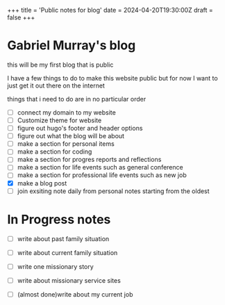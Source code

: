 +++
title = 'Public notes for blog'
date = 2024-04-20T19:30:00Z
draft = false
+++

# Gabriel Murray's blog

this will be my first blog that is public 

I have a few things to do to make this website public but for now I want to just get it out there on the internet 

 things that i need to do are in no particular order
 - [ ] connect my domain to my website
 - [ ] Customize theme for website
 - [ ] figure out hugo's footer and header options
 - [ ] figure out what the blog will be about
 - [ ] make a section for personal items 
 - [ ] make a section  for coding
 - [ ] make a section for progres reports and reflections
 - [ ] make a section for life events such as general conference
 - [ ] make a section for professional life events such as new job
 - [x] make a blog post
 - [ ] join exsiting note daily from personal notes starting from the oldest

# In Progress notes 
- [ ] write about past family situation
- [ ] write about current family situation
- [ ] write one missionary story
- [ ] write about missionary service sites
- [ ] (almost done)write about my current job

